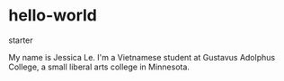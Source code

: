 # hello-world
starter

My name is Jessica Le. I'm a Vietnamese student at Gustavus Adolphus College, a small liberal arts college in Minnesota.
